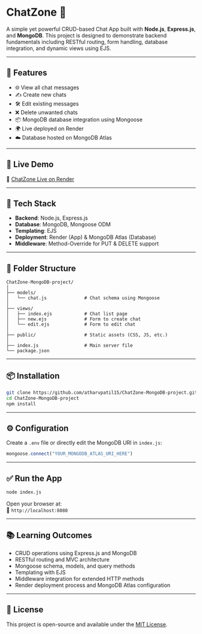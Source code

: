 
# ChatZone 💬

A simple yet powerful CRUD-based Chat App built with **Node.js**, **Express.js**, and **MongoDB**. This project is designed to demonstrate backend fundamentals including RESTful routing, form handling, database integration, and dynamic views using EJS.

---

## 🚀 Features

- 🌐 View all chat messages
- ✍️ Create new chats
- 🛠️ Edit existing messages
- ❌ Delete unwanted chats
- 📦 MongoDB database integration using Mongoose
- 🌍 Live deployed on Render
- ☁️ Database hosted on MongoDB Atlas

---

## 📸 Live Demo

🔗 [ChatZone Live on Render](https://chatzone-mongodb-project.onrender.com)

---

## 🧠 Tech Stack

- **Backend**: Node.js, Express.js
- **Database**: MongoDB, Mongoose ODM
- **Templating**: EJS
- **Deployment**: Render (App) & MongoDB Atlas (Database)
- **Middleware**: Method-Override for PUT & DELETE support

---

## 📂 Folder Structure

```
ChatZone-MongoDB-project/
│
├── models/
│   └── chat.js              # Chat schema using Mongoose
│
├── views/
│   ├── index.ejs            # Chat list page
│   ├── new.ejs              # Form to create chat
│   └── edit.ejs             # Form to edit chat
│
├── public/                  # Static assets (CSS, JS, etc.)
│
├── index.js                 # Main server file
└── package.json
```

---

## 📦 Installation

```bash
git clone https://github.com/atharvpatil15/ChatZone-MongoDB-project.git
cd ChatZone-MongoDB-project
npm install
```

---

## ⚙️ Configuration

Create a `.env` file or directly edit the MongoDB URI in `index.js`:

```js
mongoose.connect("YOUR_MONGODB_ATLAS_URI_HERE")
```

---

## ✅ Run the App

```bash
node index.js
```

Open your browser at:  
📍 `http://localhost:8080`

---

## 📚 Learning Outcomes

- CRUD operations using Express.js and MongoDB
- RESTful routing and MVC architecture
- Mongoose schema, models, and query methods
- Templating with EJS
- Middleware integration for extended HTTP methods
- Render deployment process and MongoDB Atlas configuration

---


## 📜 License

This project is open-source and available under the [MIT License](LICENSE).
